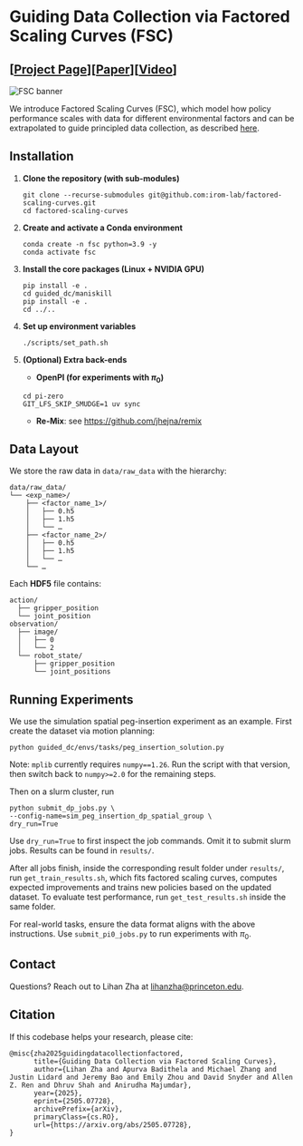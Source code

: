 # Guiding Data Collection via Factored Scaling Curves (FSC)
## [<a href="https://factored-data-scaling.github.io/" target="_blank">Project Page</a>][<a href="https://arxiv.org/abs/2505.07728">Paper</a>][<a href="https://youtu.be/unTqsgAVE1o">Video</a>]

![FSC banner](https://raw.githubusercontent.com/lihzha/visualizations/main/fsc_banner.gif)

We introduce Factored Scaling Curves (FSC), which model how policy performance scales with data for different environmental factors and can be extrapolated to guide principled data collection, as described <a href="https://factored-data-scaling.github.io/" target="_blank">here</a>.

## Installation

1. **Clone the repository (with sub-modules)**
    ```console
    git clone --recurse-submodules git@github.com:irom-lab/factored-scaling-curves.git
    cd factored-scaling-curves
    ```

2. **Create and activate a Conda environment**
    ```console
    conda create -n fsc python=3.9 -y
    conda activate fsc
    ```

3. **Install the core packages (Linux + NVIDIA GPU)**
    ```console
    pip install -e .
    cd guided_dc/maniskill
    pip install -e .
    cd ../..
    ```

4. **Set up environment variables**
    ```console
    ./scripts/set_path.sh
    ```

5. **(Optional) Extra back-ends**

    - **OpenPI (for experiments with $\pi_0$)** 
    ```console
    cd pi-zero
    GIT_LFS_SKIP_SMUDGE=1 uv sync
    ```
    - **Re-Mix**: see
    https://github.com/jhejna/remix

## Data Layout
We store the raw data in `data/raw_data` with the hierarchy:

```
data/raw_data/
└── <exp_name>/
    ├── <factor_name_1>/
    │   ├── 0.h5
    │   ├── 1.h5
    │   └── …
    ├── <factor_name_2>/
    │   ├── 0.h5
    │   ├── 1.h5
    │   └── …
    └── …
```

Each **HDF5** file contains:
```
action/
  ├── gripper_position
  └── joint_position
observation/
  ├── image/
  │   ├── 0
  │   └── 2
  └── robot_state/
      ├── gripper_position
      └── joint_positions
```

## Running Experiments

We use the simulation spatial peg-insertion experiment as an example. First create the dataset via motion planning:
```console
python guided_dc/envs/tasks/peg_insertion_solution.py
```
Note: `mplib` currently requires `numpy==1.26`. Run the script with that version, then switch back to `numpy>=2.0` for the remaining steps.

Then on a slurm cluster, run
```console
python submit_dp_jobs.py \
--config-name=sim_peg_insertion_dp_spatial_group \
dry_run=True
```

Use `dry_run=True` to first inspect the job commands. Omit it to submit slurm jobs. Results can be found in `results/`.

After all jobs finish, inside the corresponding result folder under `results/`, run `get_train_results.sh`, which fits factored scaling curves, computes expected improvements and trains new policies based on the updated dataset. To evaluate test performance, run `get_test_results.sh` inside the same folder.

For real-world tasks, ensure the data format aligns with the above instructions. Use `submit_pi0_jobs.py` to run experiments with $\pi_0$.

## Contact
Questions? Reach out to Lihan Zha at lihanzha@princeton.edu.

## Citation

If this codebase helps your research, please cite:

```console
@misc{zha2025guidingdatacollectionfactored,
      title={Guiding Data Collection via Factored Scaling Curves}, 
      author={Lihan Zha and Apurva Badithela and Michael Zhang and Justin Lidard and Jeremy Bao and Emily Zhou and David Snyder and Allen Z. Ren and Dhruv Shah and Anirudha Majumdar},
      year={2025},
      eprint={2505.07728},
      archivePrefix={arXiv},
      primaryClass={cs.RO},
      url={https://arxiv.org/abs/2505.07728}, 
}
```
